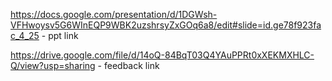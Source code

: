 https://docs.google.com/presentation/d/1DGWsh-VFHwoysv5G6WInEQP9WBK2uzshrsyZxGOq6a8/edit#slide=id.ge78f923fac_4_25  - ppt link

https://drive.google.com/file/d/14oQ-84BqT03Q4YAuPPRt0xXEKMXHLC-Q/view?usp=sharing  - feedback link


